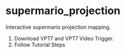 # supermario_projection
Interactive supermario projection mapping. 

1) Download VPT7 and VPT7 Video Trigger. 
2) Follow Tutorial Steps
